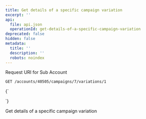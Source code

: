```yaml
---
title: Get details of a specific campaign variation
excerpt: ''
api:
  file: api.json
  operationId: get-details-of-a-specific-campaign-variation
deprecated: false
hidden: false
metadata:
  title: ''
  description: ''
  robots: noindex
---
```

Request URI for Sub Account

```
GET /accounts/40505/campaigns/7/variations/1
```

<HTMLBlock>{`
<div></div>

<style></style>
`}</HTMLBlock>

Get details of a specific campaign variation